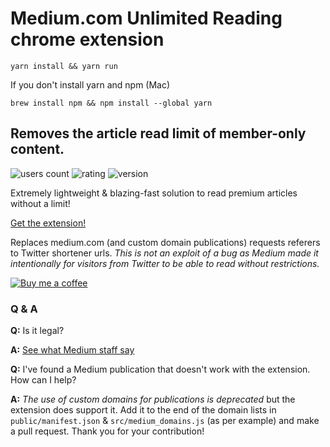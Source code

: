 # Medium.com Unlimited Reading chrome extension

`yarn install && yarn run`

If you don't install yarn and npm (Mac)

`brew install npm && npm install --global yarn`

## Removes the article read limit of member-only content. 

![users count](https://img.shields.io/chrome-web-store/users/keckgflodjmhejpbhfbfoioonoeeckng.svg)
![rating](https://img.shields.io/chrome-web-store/rating/keckgflodjmhejpbhfbfoioonoeeckng.svg)
![version](https://img.shields.io/chrome-web-store/v/keckgflodjmhejpbhfbfoioonoeeckng.svg)

Extremely lightweight & blazing-fast solution to read premium articles without a limit!

[Get the extension!](https://chrome.google.com/webstore/detail/mediumcom-unlimited-readi/keckgflodjmhejpbhfbfoioonoeeckng)

Replaces medium.com (and custom domain publications) requests referers to Twitter shortener urls. 
*This is not an exploit of a bug as Medium made it intentionally for visitors from Twitter to be able to read without restrictions.*

[![Buy me a coffee](https://www.buymeacoffee.com/assets/img/custom_images/orange_img.png)](https://www.buymeacoffee.com/OwfXVvb)

### Q & A

**Q:** Is it legal? 

**A:** [See what Medium staff say](https://twitter.com/ev/status/1100899021621583872)

**Q:** I've found a Medium publication that doesn't work with the extension. How can I help? 

**A:** *The use of custom domains for publications is deprecated* but the extension does support it. Add it to the end of the domain lists in `public/manifest.json` & `src/medium_domains.js` (as per example) and make a pull request. Thank you for your contribution!
